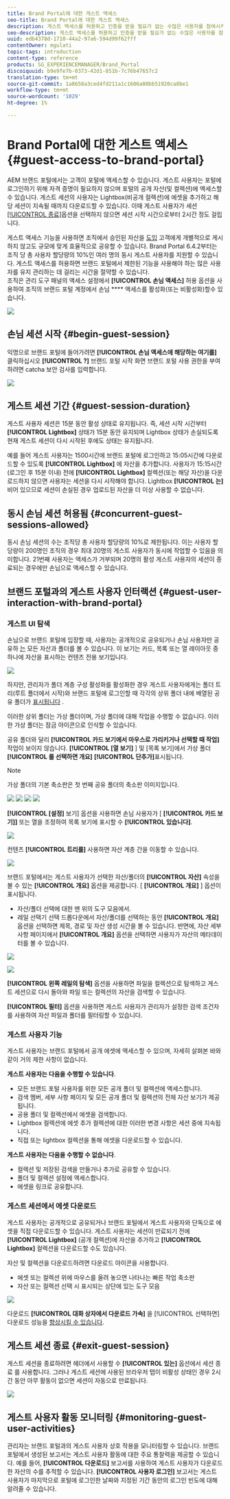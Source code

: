 ```yaml
---
title: Brand Portal에 대한 게스트 액세스
seo-title: Brand Portal에 대한 게스트 액세스
description: 게스트 액세스를 허용하고 인증을 받을 필요가 없는 수많은 사용자를 참여시키는 노력을 줄일 수 있습니다.
seo-description: 게스트 액세스를 허용하고 인증을 받을 필요가 없는 수많은 사용자를 참여시키는 노력을 줄일 수 있습니다.
uuid: edb4378d-1710-44a2-97a6-594d99f62fff
contentOwner: mgulati
topic-tags: introduction
content-type: reference
products: SG_EXPERIENCEMANAGER/Brand_Portal
discoiquuid: b9e9fe7b-0373-42d1-851b-7c76b47657c2
translation-type: tm+mt
source-git-commit: 1a8658a3ced4fd211a1c1606a80bb51920ca8be1
workflow-type: tm+mt
source-wordcount: '1029'
ht-degree: 1%

---
```



# Brand Portal에 대한 게스트 액세스 {#guest-access-to-brand-portal}

AEM 브랜드 포털에서는 고객이 포털에 액세스할 수 있습니다. 게스트 사용자는 포털에 로그인하기 위해 자격 증명이 필요하지 않으며 포털의 공개 자산(및 컬렉션)에 액세스할 수 있습니다. 게스트 세션의 사용자는 Lightbox(비공개 컬렉션)에 에셋을 추가하고 해당 세션이 지속될 때까지 다운로드할 수 있습니다. 이때 게스트 사용자가 세션 [[!UICONTROL 종료]](#exit-guest-session)옵션을 선택하지 않으면 세션 시작 시간으로부터 2시간 정도 걸립니다.

게스트 액세스 기능을 사용하면 조직에서 승인된 자산을 [도입](../using/brand-portal-sharing-folders.md#how-to-share-folders) 고객에게 개별적으로 게시하지 않고도 규모에 맞게 효율적으로 공유할 수 있습니다. Brand Portal 6.4.2부터는 조직 당 총 사용자 할당량의 10%인 여러 명의 동시 게스트 사용자를 지원할 수 있습니다. 게스트 액세스를 허용하면 브랜드 포털에서 제한된 기능을 사용해야 하는 많은 사용자를 유지 관리하는 데 걸리는 시간을 절약할 수 있습니다.\
조직은 관리 도구 패널의 액세스 설정에서 **[!UICONTROL 손님 액세스]** 허용 옵션을 사용하여 조직의 브랜드 포털 계정에서 손님 **** 액세스를 활성화(또는 비활성화)할수 있습니다.

<!--
Comment Type: annotation
Last Modified By: mgulati
Last Modified Date: 2018-08-17T10:42:59.879-0400
Removed the first para: "AEM Assets Brand Portal allows public users to enter the portal anonymously and have restricted access to the allowed public resources as guests. Organization users with guest role need not seek access and authentication from administrators."
-->

![](assets/enable-guest-access.png)

## 손님 세션 시작 {#begin-guest-session}

익명으로 브랜드 포털에 들어가려면 **[!UICONTROL 손님 액세스에 해당하는 여기를]** 클릭하십시오 **[!UICONTROL ?]** 브랜드 포털 시작 화면 브랜드 포털 사용 권한을 부여하려면 catcha 보안 검사를 입력합니다.

![](assets/bp-login-screen.png)

## 게스트 세션 기간 {#guest-session-duration}


게스트 사용자 세션은 15분 동안 활성 상태로 유지됩니다.
즉, 세션 시작 시간부터 **[!UICONTROL Lightbox]** 상태가 15분 동안 유지되며 Lightbox 상태가 손실되도록 현재 게스트 세션이 다시 시작된 후에도 상태는 유지됩니다.

예를 들어 게스트 사용자는 1500시간에 브랜드 포털에 로그인하고 15:05시간에 다운로드할 수 있도록 **[!UICONTROL Lightbox]** 에 자산을 추가합니다. 사용자가 15:15시간(로그인 후 15분 이내) 전에 **[!UICONTROL Lightbox]** 컬렉션(또는 해당 자산)을 다운로드하지 않으면 사용자는 세션을 다시 시작해야 합니다. Lightbox **[!UICONTROL 는]** 비어 있으므로 세션이 손실된 경우 업로드된 자산을 더 이상 사용할 수 없습니다.

## 동시 손님 세션 허용됨 {#concurrent-guest-sessions-allowed}

동시 손님 세션의 수는 조직당 총 사용자 할당량의 10%로 제한됩니다. 이는 사용자 할당량이 200명인 조직의 경우 최대 20명의 게스트 사용자가 동시에 작업할 수 있음을 의미합니다. 21번째 사용자는 액세스가 거부되며 20명의 활성 게스트 사용자의 세션이 종료되는 경우에만 손님으로 액세스할 수 있습니다.

## 브랜드 포털과의 게스트 사용자 인터랙션 {#guest-user-interaction-with-brand-portal}

### 게스트 UI 탐색

손님으로 브랜드 포털에 입장할 때, 사용자는 공개적으로 공유되거나 손님 사용자만 공유하 [는](../using/brand-portal-sharing-folders.md#sharefolders) 모든 자산과 폴더를 볼 수 있습니다. 이 보기는 카드, 목록 또는 열 레이아웃 중 하나에 자산을 표시하는 컨텐츠 전용 보기입니다.

![](assets/disabled-folder-hierarchy1.png)

하지만, 관리자가 폴더 계층 구성 활성화를 활성화한 경우 게스트 사용자에게는 폴더 트리(루트 폴더에서 시작)와 브랜드 포털에 로그인할 때 각각의 상위 폴더 내에 배열된 공유 폴더가 [표시됩니다](../using/brand-portal-general-configuration.md#main-pars-header-1621071021) .

이러한 상위 폴더는 가상 폴더이며, 가상 폴더에 대해 작업을 수행할 수 없습니다. 이러한 가상 폴더는 잠금 아이콘으로 인식할 수 있습니다.

공유 폴더와 달리 **[!UICONTROL 카드 보기에서 마우스로 가리키거나 선택할 때 작업]**&#x200B;작업이 보이지 않습니다. **[!UICONTROL [열 보기]** ] 및 [목록 보기]에서 가상 폴더 **[!UICONTROL 를 선택하면 개요]** **[!UICONTROL 단추가]**&#x200B;표시됩니다.

>[!NOTE]
>
>가상 폴더의 기본 축소판은 첫 번째 공유 폴더의 축소판 이미지입니다.

![](assets/enabled-hierarchy1.png) ![](assets/hierarchy1-nonadmin.png) ![](assets/hierarchy-nonadmin.png) ![](assets/hierarchy2-nonadmin.png)

**[!UICONTROL [설정]** 보기] 옵션을 사용하면 손님 사용자가 [ **[!UICONTROL 카드 보기]]** 또는 열을 조정하여 목록 보기에 표시할 수 **[!UICONTROL 있습니다]**.

![](assets/nav-guest-user.png)

컨텐츠 **[!UICONTROL 트리를]** 사용하면 자산 계층 간을 이동할 수 있습니다.

![](assets/guest-login-ui.png)

브랜드 포털에서는 게스트 사용자가 선택한 자산/폴더의 **[!UICONTROL 자산]** 속성을 볼 수 있는 **[!UICONTROL 개요]** 옵션을 제공합니다. [ **[!UICONTROL 개요]** ] 옵션이 표시됩니다.

* 자산/폴더 선택에 대한 맨 위의 도구 모음에서.
* 레일 선택기 선택 드롭다운에서
자산/폴더를 선택하는 동안 **[!UICONTROL 개요]** 옵션을 선택하면 제목, 경로 및 자산 생성 시간을 볼 수 있습니다. 반면에, 자산 세부 사항 페이지에서 **[!UICONTROL 개요]** 옵션을 선택하면 사용자가 자산의 메타데이터를 볼 수 있습니다.

![](assets/overview-option-1.png)

![](assets/overview-rail-selector-1.png)<br />

**[!UICONTROL 왼쪽 레일의 탐색]** 옵션을 사용하면 파일을 컬렉션으로 탐색하고 게스트 세션으로 다시 돌아와 파일 또는 컬렉션의 자산을 검색할 수 있습니다.

**[!UICONTROL 필터]** 옵션을 사용하면 게스트 사용자가 관리자가 설정한 검색 조건자를 사용하여 자산 파일과 폴더를 필터링할 수 있습니다.

### 게스트 사용자 기능

게스트 사용자는 브랜드 포털에서 공개 에셋에 액세스할 수 있으며, 자세히 살펴본 바와 같이 거의 제한 사항이 없습니다.

**게스트 사용자는 다음을 수행할 수 있습니다**.

* 모든 브랜드 포털 사용자를 위한 모든 공개 폴더 및 컬렉션에 액세스합니다.
* 검색 멤버, 세부 사항 페이지 및 모든 공개 폴더 및 컬렉션의 전체 자산 보기가 제공됩니다.
* 공용 폴더 및 컬렉션에서 에셋을 검색합니다.
* Lightbox 컬렉션에 에셋 추가 컬렉션에 대한 이러한 변경 사항은 세션 중에 지속됩니다.
* 직접 또는 lightbox 컬렉션을 통해 에셋을 다운로드할 수 있습니다.

**게스트 사용자는 다음을 수행할 수 없습니다**.

* 컬렉션 및 저장된 검색을 만들거나 추가로 공유할 수 있습니다.
* 폴더 및 컬렉션 설정에 액세스합니다.
* 에셋을 링크로 공유합니다.

### 게스트 세션에서 에셋 다운로드

게스트 사용자는 공개적으로 공유되거나 브랜드 포털에서 게스트 사용자와 단독으로 에셋을 직접 다운로드할 수 있습니다. 게스트 사용자는 세션이 만료되기 전에 **[!UICONTROL Lightbox]** (공개 컬렉션)에 자산을 추가하고 **[!UICONTROL Lightbox]** 컬렉션을 다운로드할 수도 있습니다.

자산 및 컬렉션을 다운로드하려면 다운로드 아이콘을 사용합니다.

* 에셋 또는 컬렉션 위에 마우스를 올려 놓으면 나타나는 빠른 작업 축소판
* 자산 또는 컬렉션 선택 시 표시되는 상단에 있는 도구 모음

![](assets/download-on-guest.png)

다운로드 **[!UICONTROL 대화 상자에서 다운로드 가속]** 을 [!UICONTROL 선택하면] 다운로드 성능을 [향상시킬 수 있습니다](../using/accelerated-download.md).

## 게스트 세션 종료 {#exit-guest-session}

게스트 세션을 종료하려면 헤더에서 사용할 수 **[!UICONTROL 있는]** 옵션에서 세션 종료 를 사용합니다. 그러나 게스트 세션에 사용된 브라우저 탭이 비활성 상태인 경우 2시간 동안 아무 활동이 없으면 세션이 자동으로 만료됩니다.

![](assets/end-guest-session.png)

## 게스트 사용자 활동 모니터링 {#monitoring-guest-user-activities}

관리자는 브랜드 포털과의 게스트 사용자 상호 작용을 모니터링할 수 있습니다. 브랜드 포털에서 생성된 보고서는 게스트 사용자 활동에 대한 주요 통찰력을 제공할 수 있습니다. 예를 들어, **[!UICONTROL 다운로드]** 보고서를 사용하여 게스트 사용자가 다운로드한 자산의 수를 추적할 수 있습니다. **[!UICONTROL 사용자 로그인]** 보고서는 게스트 사용자가 마지막으로 포털에 로그인한 날짜와 지정된 기간 동안의 로그인 빈도에 대해 알려줄 수 있습니다.
